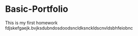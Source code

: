 # Basic-Portfolio
This is my first homework
fdjskefgaejk.bvjksdubndosdoodsncldksnckldscnvldsbhfeiobnc